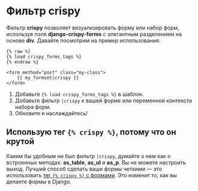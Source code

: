 # Фильтр crispy

Фильтр **crispy** позволяет визуализировать форму или набор форм, используя поля **django-crispy-forms** с элегантным разделением на основе **div**. Давайте посмотрим на пример использования:

```django
{% raw %}
{% load crispy_forms_tags %}
{% endraw %}

<form method="post" class="my-class">
    {{ my_formset|crispy }}
</form>
```

1. Добавьте `{% load crispy_forms_tags %}` в шаблон.
2. Добавьте фильтр `|crispy` к вашей форме или переменной контекста набора форм.
3. Обновите и наслаждайтесь!

## Использую тег `{% crispy %}`, потому что он крутой

Каким бы удобным ни был фильтр `|crispy`, думайте о нем как о встроенных методах: **as\_table**, **as\_ul** и **as\_p**. Вы не можете настроить выход. Лучший способ сделать ваши формы четкими — это использовать [тег `{% crispy %}` с формами](teg-crispy-s-formami.md). Это изменит то, как вы делаете формы в Django.
